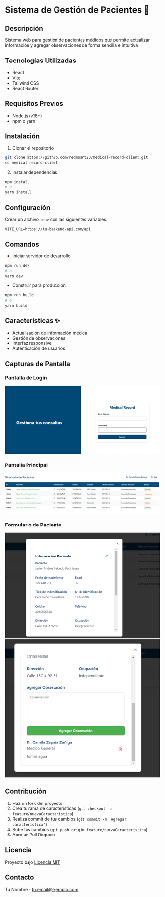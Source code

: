 # Sistema de Gestión de Pacientes 🏥

## Descripción
Sistema web para gestión de pacientes médicos que permite actualizar información y agregar observaciones de forma sencilla e intuitiva.

## Tecnologías Utilizadas
- React
- Vite
- Tailwind CSS
- React Router

## Requisitos Previos
- Node.js (v18+)
- npm o yarn

## Instalación

1. Clonar el repositorio
```bash
git clone https://github.com/redmoart23/medical-record-client.git
cd medical-record-client
```

2. Instalar dependencias
```bash
npm install
# o
yarn install
```

## Configuración

Crear un archivo `.env` con las siguientes variables:
```
VITE_URL=https://tu-backend-api.com/api
```

## Comandos

- Iniciar servidor de desarrollo
```bash
npm run dev
# o
yarn dev
```

- Construir para producción
```bash
npm run build
# o
yarn build
```

## Características ✨
- Actualización de información médica
- Gestión de observaciones
- Interfaz responsive
- Autenticación de usuarios

## Capturas de Pantalla

### Pantalla de Login
![Pantalla Principal](public/login-page.png)

### Pantalla Principal
![Lista Pacientes](public/directory.png)

### Formulario de Paciente
![Formulario](public/user-info-1.png)
![Formulario](public/user-info-2.png)



## Contribución
1. Haz un fork del proyecto
2. Crea tu rama de características (`git checkout -b feature/nuevaCaracteristica`)
3. Realiza commit de tus cambios (`git commit -m 'Agregar característica'`)
4. Sube tus cambios (`git push origin feature/nuevaCaracteristica`)
5. Abre un Pull Request

## Licencia
Proyecto bajo [Licencia MIT](LICENSE)

## Contacto
Tu Nombre - tu.email@ejemplo.com
